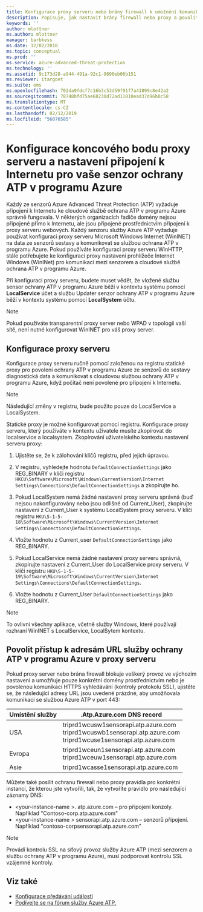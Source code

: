 ```yaml
---
title: Konfigurace proxy serveru nebo brány firewall k umožnění komunikace služby Azure ATP s daným senzorem | Dokumentace Microsoftu
description: Popisuje, jak nastavit brány firewall nebo proxy a povolit komunikaci mezi ochrany ATP v programu Azure cloudové služby a služby Azure ATP senzorů
keywords: ''
author: mlottner
ms.author: mlottner
manager: barbkess
ms.date: 12/02/2018
ms.topic: conceptual
ms.prod: ''
ms.service: azure-advanced-threat-protection
ms.technology: ''
ms.assetid: 9c173d28-a944-491a-92c1-9690eb06b151
ms.reviewer: itargoet
ms.suite: ems
ms.openlocfilehash: 702da9fdcf7c16b3c53d59f91f7a41899c8e42a2
ms.sourcegitcommit: 78748bfd75ae68230d72ad11010ead37d96b0c58
ms.translationtype: MT
ms.contentlocale: cs-CZ
ms.lasthandoff: 02/12/2019
ms.locfileid: "56076585"
---
```

# <a name="configure-endpoint-proxy-and-internet-connectivity-settings-for-your-azure-atp-sensor"></a>Konfigurace koncového bodu proxy serveru a nastavení připojení k Internetu pro vaše senzor ochrany ATP v programu Azure

Každý ze senzorů Azure Advanced Threat Protection (ATP) vyžaduje připojení k Internetu ke cloudové službě ochrana ATP v programu Azure správně fungovala. V některých organizacích řadiče domény nejsou připojené přímo k Internetu, ale jsou připojené prostřednictvím připojení k proxy serveru webových. Každý senzoru služby Azure ATP vyžaduje používat konfiguraci proxy serveru Microsoft Windows Internet (WinINET) na data ze senzorů sestavy a komunikovat se službou ochrana ATP v programu Azure. Pokud používáte konfiguraci proxy serveru WinHTTP, stále potřebujete ke konfiguraci proxy nastavení prohlížeče Internet Windows (WinINet) pro komunikaci mezi senzorem a cloudové službě ochrana ATP v programu Azure.


Při konfiguraci proxy serveru, budete muset vědět, že vložené službu sensor ochrany ATP v programu Azure běží v kontextu systému pomocí **LocalService** účet a službu Updater senzor ochrany ATP v programu Azure běží v kontextu systému pomocí  **LocalSystem** účtu. 

> [!NOTE]
> Pokud používáte transparentní proxy server nebo WPAD v topologii vaší sítě, není nutné konfigurovat WinINET pro váš proxy server.

## <a name="configure-the-proxy"></a>Konfigurace proxy serveru 

Konfigurace proxy serveru ručně pomocí založenou na registru statické proxy pro povolení ochrany ATP v programu Azure ze senzorů do sestavy diagnostická data a komunikovat s cloudovou službou ochrany ATP v programu Azure, když počítač není povolené pro připojení k Internetu.

> [!NOTE]
> Následující změny v registru, bude použito pouze do LocalService a LocalSystem.

Statické proxy je možné konfigurovat pomocí registru. Konfigurace proxy serveru, který používáte v kontextu uživatele musíte zkopírovat do localservice a localsystem. Zkopírování uživatelského kontextu nastavení serveru proxy:

1.   Ujistěte se, že k zálohování klíčů registru, před jejich úpravou.

2. V registru, vyhledejte hodnotu `DefaultConnectionSettings` jako REG_BINARY v klíči registru `HKCU\Software\Microsoft\Windows\CurrentVersion\Internet Settings\Connections\DefaultConnectionSettings` a zkopírujte ho.
 
2.  Pokud LocalSystem nemá žádné nastavení proxy serveru správná (buď nejsou nakonfigurovány nebo jsou odlišné od Current_User), zkopírujte nastavení z Current_User k systému LocalSystem proxy serveru. V klíči registru `HKU\S-1-5-18\Software\Microsoft\Windows\CurrentVersion\Internet Settings\Connections\DefaultConnectionSettings`.

3.  Vložte hodnotu z Current_user `DefaultConnectionSettings` jako REG_BINARY.

4.  Pokud LocalService nemá žádné nastavení proxy serveru správná, zkopírujte nastavení z Current_User do LocalService proxy serveru. V klíči registru `HKU\S-1-5-19\Software\Microsoft\Windows\CurrentVersion\Internet Settings\Connections\DefaultConnectionSettings`.

5.  Vložte hodnotu z Current_User `DefaultConnectionSettings` jako REG_BINARY.

> [!NOTE]
> To ovlivní všechny aplikace, včetně služby Windows, které používají rozhraní WinINET s LocalService, LocalSytem kontextu.


## <a name="enable-access-to-azure-atp-service-urls-in-the-proxy-server"></a>Povolit přístup k adresám URL služby ochrany ATP v programu Azure v proxy serveru

Pokud proxy server nebo brána firewall blokuje veškerý provoz ve výchozím nastavení a umožňuje pouze konkrétní domény prostřednictvím nebo je povolenou komunikací HTTPS vyhledávání (kontroly protokolu SSL), ujistěte se, že následující adresy URL jsou uvedené prázdné, aby umožňovala komunikaci se službou Azure ATP v port 443:

|Umístění služby|.Atp.Azure.com DNS record|
|----|----|
|USA |triprd1wcusw1sensorapi.atp.azure.com<br>triprd1wcuswb1sensorapi.atp.azure.com<br>triprd1wcuse1sensorapi.atp.azure.com|
|Evropa|triprd1wceun1sensorapi.atp.azure.com<br>triprd1wceuw1sensorapi.atp.azure.com|
|Asie|triprd1wcasse1sensorapi.atp.azure.com|


Můžete také posílit ochranu firewall nebo proxy pravidla pro konkrétní instanci, že kterou jste vytvořili, tak, že vytvoříte pravidlo pro následující záznamy DNS:
- \<your-instance-name >. atp.azure.com – pro připojení konzoly. Například "Contoso-corp.atp.azure.com"
- \<your-instance-name > sensorapi.atp.azure.com – senzorů připojení. Například "contoso-corpsensorapi.atp.azure.com"

 
> [!NOTE]
> Provádí kontrolu SSL na síťový provoz služby Azure ATP (mezi senzorem a službu ochrany ATP v programu Azure), musí podporovat kontrolu SSL vzájemné kontroly.


## <a name="see-also"></a>Viz také
- [Konfigurace předávání událostí](configure-event-forwarding.md)
- [Podívejte se na fórum služby Azure ATP.](https://aka.ms/azureatpcommunity)